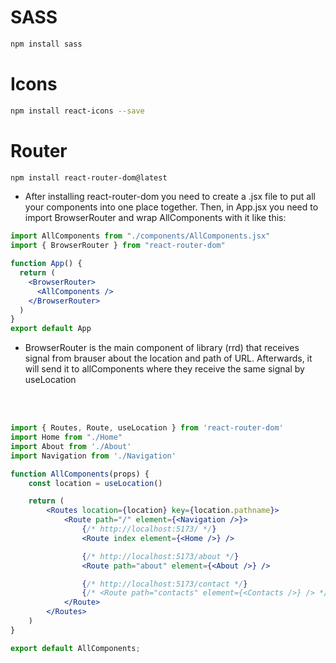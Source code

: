 <!-- https://www.figma.com/design/nlowWDVF8yxl4EW4Qdk9eh/React-Projects-by-Alisher-Khujanov?node-id=0-1 -->
# SASS
```bash
npm install sass
```
<!-- ==================================================== -->
# Icons
<!-- https://react-icons.github.io/react-icons/ -->
```bash
npm install react-icons --save
```
<!-- ==================================================== -->
# Router
```bash
npm install react-router-dom@latest
```
- After installing react-router-dom you need to create a .jsx file to 
put all your components into one place together. 
Then, in App.jsx you need to import BrowserRouter and wrap AllComponents with it like this:
```jsx
import AllComponents from "./components/AllComponents.jsx"
import { BrowserRouter } from "react-router-dom"

function App() {
  return (
    <BrowserRouter>
      <AllComponents />
    </BrowserRouter>
  )
}
export default App
```
- BrowserRouter is the main component of library (rrd) that receives signal from brauser 
about the location and path of URL. Afterwards, it will send it to allComponents 
where they receive the same signal by useLocation

<!-- --------------------------------------------------------------------------- -->

<br><br>

<!-- --------------------------------------------------------------------------- -->
<!-- In AllComponents -->
```jsx
import { Routes, Route, useLocation } from 'react-router-dom'
import Home from "./Home"
import About from './About'
import Navigation from './Navigation'

function AllComponents(props) {
    const location = useLocation()

    return (
        <Routes location={location} key={location.pathname}>
            <Route path="/" element={<Navigation />}>
                {/* http://localhost:5173/ */}
                <Route index element={<Home />} />

                {/* http://localhost:5173/about */}
                <Route path="about" element={<About />} />

                {/* http://localhost:5173/contact */}
                {/* <Route path="contacts" element={<Contacts />} /> */}
            </Route>
        </Routes>
    )
}

export default AllComponents;
```

<!-- ==================================================== -->





